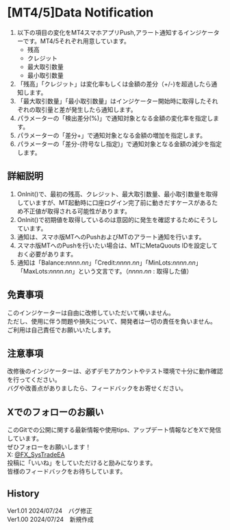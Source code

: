 # [MT4/5]Data Notification

1. 以下の項目の変化をMT4スマホアプリPush,アラート通知するインジケーターです。MT4/5それぞれ用意しています。
    - 残高  
    - クレジット
    - 最大取引数量
    - 最小取引数量
1. 「残高」「クレジット」は変化率もしくは金額の差分（+/-)を超過したら通知します。
1.  「最大取引数量」「最小取引数量」はインジケーター開始時に取得したそれぞれの取引量と差が発生したら通知します。
1. パラメーターの「検出差分(%)」で通知対象となる金額の変化率を指定します。
1. パラメーターの「差分+」で通知対象となる金額の増加を指定します。
1. パラメーターの「差分-(符号なし指定)」で通知対象となる金額の減少を指定します。

## 詳細説明

1. OnInit()で、最初の残高、クレジット、最大取引数量、最小取引数量を取得していますが、MT起動時に口座ログイン完了前に動きだすケースがあるため不正値が取得される可能性があります。
1. OnInit()で初期値を取得しているのは意図的に発生を確認するためにそうしています。
1. 通知は、スマホ版MTへのPushおよびMTのアラート通知を行います。
1. スマホ版MTへのPushを行いたい場合は、MTにMetaQuouts IDを設定しておく必要があります。
1. 通知は「Balance:*nnnn.nn*」「Credit:*nnnn.nn*」「MinLots:*nnnn.nn*」「MaxLots:*nnnn.nn*」という文言です。（*nnnn.nn* : 取得した値）

## 免責事項
このインジケーターは自由に改修していただいて構いません。  
ただし、使用に伴う問題や損失について、開発者は一切の責任を負いません。  
ご利用は自己責任でお願いいたします。

## 注意事項
改修後のインジケーターは、必ずデモアカウントやテスト環境で十分に動作確認を行ってください。  
バグや改善点がありましたら、フィードバックをお寄せください。

## Xでのフォローのお願い
このGitでの公開に関する最新情報や使用tips、アップデート情報などをXで発信しています。  
ぜひフォローをお願いします！  
X: [@FX_SysTradeEA](https://x.com/FX_SysTradeEA)  
投稿に「いいね」をしていただけると励みになります。  
皆様のフィードバックをお待ちしています。

## History
Ver1.01 2024/07/24　バグ修正  
Ver1.00 2024/07/24　新規作成